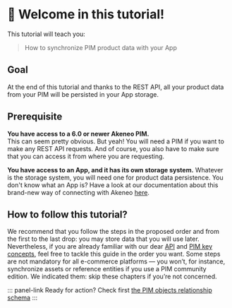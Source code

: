 # 👋 Welcome in this tutorial!

This tutorial will teach you:
> How to synchronize PIM product data with your App

## Goal
At the end of this tutorial and thanks to the REST API, all your product data from your PIM will be persisted in your App storage.

## Prerequisite

<i class="fa fa-check-square"></i> **You have access to a 6.0 or newer Akeneo PIM.**  
This can seem pretty obvious. But yeah! You will need a PIM if you want to make any REST API requests.
And of course, you also have to make sure that you can access it from where you are requesting.

<i class="fa fa-check-square"></i> **You have access to an App, and it has its own storage system.**
Whatever is the storage system, you will need one for product data persistence.
You don't know what an App is? Have a look at our documentation about this brand-new way of connecting with Akeneo [here](/apps/introduction.html).

## How to follow this tutorial?

We recommend that you follow the steps in the proposed order and from the first to the last drop: you may store data that you will use later.
Nevertheless, if you are already familiar with our dear [API](https://api.akeneo.com/) and [PIM key concepts](https://help.akeneo.com/pim/serenity/themes-for-julia.html#first-steps), feel free to tackle this guide in the order you want.
Some steps are not mandatory for all e-commerce platforms — you won’t, for instance, synchronize assets or reference entities if you use a PIM community edition. We indicated them: skip these chapters if you’re not concerned.

::: panel-link Ready for action? Check first [the PIM objects relationship schema](/getting-started/synchronize-pim-products-6x/step-0.html)
:::

